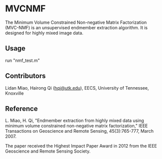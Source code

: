 # MVCNMF

The Minimum Volume Constrained Non-negative Matrix Factorization (MVC-NMF) is an unsupervised endmember extraction algorithm. It is designed for highly mixed image data.

## Usage

run "nmf_test.m"

## Contributors

Lidan Miao, Hairong Qi (hqi@utk.edu), EECS, University of Tennessee, Knoxville

## Reference

L. Miao, H. Qi, "Endmember extraction from highly mixed data using minimum volume constrained non-negative matrix factorization," IEEE Transactions on Geoscience and Remote Sensing, 45(3):765-777, March 2007.

The paper received the Highest Impact Paper Award in 2012 from the IEEE Geoscience and Remote Sensing Society.
